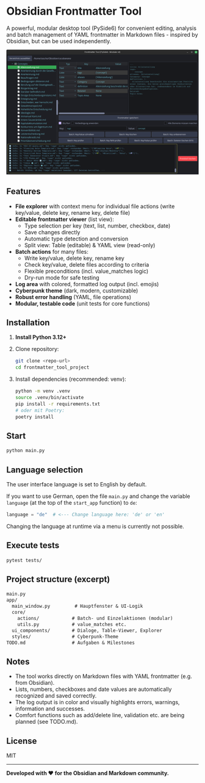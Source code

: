 # Obsidian Frontmatter Tool

A powerful, modular desktop tool (PySide6) for convenient editing, analysis and batch management of YAML frontmatter in Markdown files - inspired by Obsidian, but can be used independently.

![Screenshot](image.png)

## Features

* **File explorer** with context menu for individual file actions (write key/value, delete key, rename key, delete file)
* **Editable frontmatter viewer** (list view):
  * Type selection per key (text, list, number, checkbox, date)
  * Save changes directly
  * Automatic type detection and conversion
  * Split view: Table (editable) & YAML view (read-only)
* **Batch actions** for many files:
  * Write key/value, delete key, rename key
  * Check key/value, delete files according to criteria
  * Flexible preconditions (incl. value\_matches logic)
  * Dry-run mode for safe testing
* **Log area** with colored, formatted log output (incl. emojis)
* **Cyberpunk theme** (dark, modern, customizable)
* **Robust error handling** (YAML, file operations)
* **Modular, testable code** (unit tests for core functions)

## Installation

1. **Install Python 3.12+**

2. Clone repository:

    ```zsh
    git clone <repo-url>
    cd frontmatter_tool_project
    ```

3. Install dependencies (recommended: venv):

    ```zsh
    python -m venv .venv
    source .venv/bin/activate
    pip install -r requirements.txt
    # oder mit Poetry:
    poetry install
    ```

## Start

```zsh
python main.py
```

## Language selection

The user interface language is set to English by default.

If you want to use German, open the file `main.py` and change the variable `language` (at the top of the `start_app` function) to `de`:

```python
language = "de"  # <--- Change language here: 'de' or 'en'
```

Changing the language at runtime via a menu is currently not possible.

## Execute tests

```zsh
pytest tests/
```

## Project structure (excerpt)

```text
main.py
app/
  main_window.py         # Hauptfenster & UI-Logik
  core/
    actions/            # Batch- und Einzelaktionen (modular)
    utils.py            # value_matches etc.
  ui_components/        # Dialoge, Table-Viewer, Explorer
  styles/               # Cyberpunk-Theme
TODO.md                 # Aufgaben & Milestones
```

## Notes

* The tool works directly on Markdown files with YAML frontmatter (e.g. from Obsidian).
* Lists, numbers, checkboxes and date values are automatically recognized and saved correctly.
* The log output is in color and visually highlights errors, warnings, information and successes.
* Comfort functions such as add/delete line, validation etc. are being planned (see TODO.md).

## License

MIT

* * *

**Developed with ❤️ for the Obsidian and Markdown community.**
